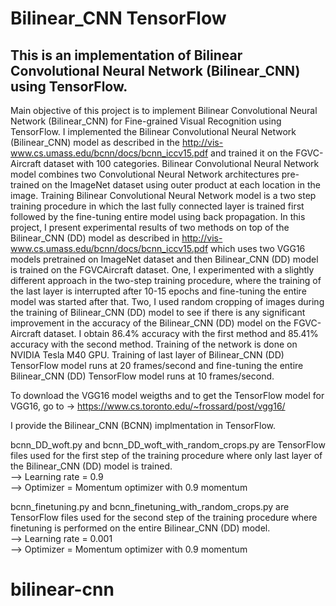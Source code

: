 # Bilinear_CNN TensorFlow

## This is an implementation of Bilinear Convolutional Neural Network (Bilinear_CNN) using TensorFlow.

Main objective of this project is to implement Bilinear
Convolutional Neural Network (Bilinear_CNN) for Fine-grained Visual Recognition using
TensorFlow. I implemented the Bilinear
Convolutional Neural Network (Bilinear_CNN) model as
described in the http://vis-www.cs.umass.edu/bcnn/docs/bcnn_iccv15.pdf
 and trained it on the FGVC-Aircraft
dataset with 100 categories. Bilinear
Convolutional Neural Network model combines
two Convolutional Neural Network architectures pre-trained on the ImageNet dataset
using outer product at each location in the image. Training
Bilinear Convolutional Neural Network  model is a two step training procedure in which
the last fully connected layer is trained first followed by
the fine-tuning entire model using back propagation. In
this project, I present experimental results of two methods
on top of the Bilinear_CNN (DD) model as described in http://vis-www.cs.umass.edu/bcnn/docs/bcnn_iccv15.pdf
which uses two VGG16 models pretrained on ImageNet
dataset and then Bilinear_CNN (DD) model is trained on the FGVCAircraft
dataset. One, I experimented with a slightly different
approach in the two-step training procedure, where
the training of the last layer is interrupted after 10-15
epochs and fine-tuning the entire model was started after
that. Two, I used random cropping of images during the
training of Bilinear_CNN (DD) model to see if there is any significant
improvement in the accuracy of the Bilinear_CNN (DD) model
on the FGVC-Aircraft dataset. I obtain 86.4% accuracy
with the first method and 85.41% accuracy with the second
method. Training of the network is done on NVIDIA Tesla
M40 GPU. Training of last layer of Bilinear_CNN (DD) TensorFlow model runs
at 20 frames/second and fine-tuning the entire Bilinear_CNN (DD) TensorFlow model runs
at 10 frames/second.


To download the VGG16 model weigths and to get the TensorFlow model for VGG16, go to -> https://www.cs.toronto.edu/~frossard/post/vgg16/

I provide the Bilinear_CNN (BCNN) implmentation in TensorFlow. 

bcnn_DD_woft.py and bcnn_DD_woft_with_random_crops.py are TensorFlow files used 
for the first step of the training procedure where only last layer of the Bilinear_CNN (DD) model is trained.</br>
--> Learning rate = 0.9</br>
--> Optimizer = Momentum optimizer with 0.9 momentum</br>

bcnn_finetuning.py and bcnn_finetuning_with_random_crops.py are TensorFlow files used 
for the second step of the training procedure where finetuning is performed on the
entire Bilinear_CNN (DD) model.</br>
--> Learning rate = 0.001</br>
--> Optimizer = Momentum optimizer with 0.9 momentum</br>

# bilinear-cnn
